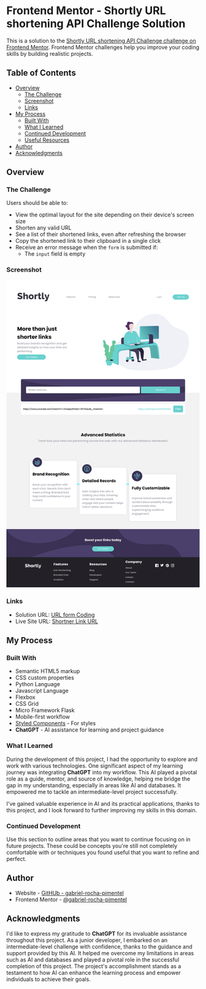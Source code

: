 # Frontend Mentor - Shortly URL shortening API Challenge Solution

This is a solution to the [Shortly URL shortening API Challenge challenge on Frontend Mentor](https://www.frontendmentor.io/challenges/url-shortening-api-landing-page-2ce3ob-G). Frontend Mentor challenges help you improve your coding skills by building realistic projects.

## Table of Contents

- [Overview](#overview)
  - [The Challenge](#the-challenge)
  - [Screenshot](#screenshot)
  - [Links](#links)
- [My Process](#my-process)
  - [Built With](#built-with)
  - [What I Learned](#what-i-learned)
  - [Continued Development](#continued-development)
  - [Useful Resources](#useful-resources)
- [Author](#author)
- [Acknowledgments](#acknowledgments)

## Overview

### The Challenge

Users should be able to:

- View the optimal layout for the site depending on their device's screen size
- Shorten any valid URL
- See a list of their shortened links, even after refreshing the browser
- Copy the shortened link to their clipboard in a single click
- Receive an error message when the `form` is submitted if:
  - The `input` field is empty

### Screenshot

![Project Screenshot](./design/desktop-site.png)

### Links

- Solution URL: [URL form Coding](https://github.com/gabriel-rocha-pimentel/front-end-mentor-projects/url-shortener)
- Live Site URL: [Shortner Link URL](https://your-live-site-url.com)

## My Process

### Built With

- Semantic HTML5 markup
- CSS custom properties
- Python Language
- Javascript Language
- Flexbox
- CSS Grid
- Micro Framework Flask
- Mobile-first workflow
- [Styled Components](https://styled-components.com/) - For styles
- **ChatGPT** - AI assistance for learning and project guidance

### What I Learned

During the development of this project, I had the opportunity to explore and work with various technologies. One significant aspect of my learning journey was integrating **ChatGPT** into my workflow. This AI played a pivotal role as a guide, mentor, and source of knowledge, helping me bridge the gap in my understanding, especially in areas like AI and databases. It empowered me to tackle an intermediate-level project successfully.

I've gained valuable experience in AI and its practical applications, thanks to this project, and I look forward to further improving my skills in this domain.

### Continued Development

Use this section to outline areas that you want to continue focusing on in future projects. These could be concepts you're still not completely comfortable with or techniques you found useful that you want to refine and perfect.

## Author

- Website - [GitHUb - gabriel-rocha-pimentel](https://www.your-site.com)
- Frontend Mentor - [@gabriel-rocha-pimentel](https://www.frontendmentor.io/profile/gabriel-rocha-pimentel)

## Acknowledgments

I'd like to express my gratitude to **ChatGPT** for its invaluable assistance throughout this project. As a junior developer, I embarked on an intermediate-level challenge with confidence, thanks to the guidance and support provided by this AI. It helped me overcome my limitations in areas such as AI and databases and played a pivotal role in the successful completion of this project. The project's accomplishment stands as a testament to how AI can enhance the learning process and empower individuals to achieve their goals.
